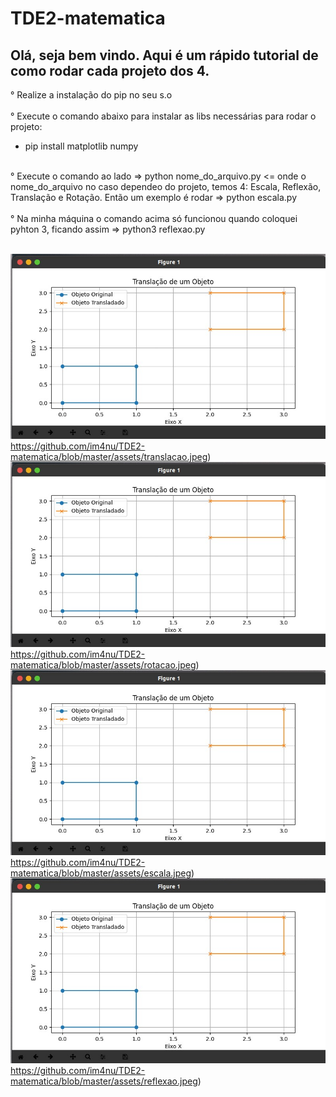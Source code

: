 <h1>TDE2-matematica</h1>

<h2> Olá, seja bem vindo. Aqui é um rápido tutorial de como rodar cada projeto dos 4. </h2>

° Realize a instalação do pip no seu s.o
<br />
<br />
° Execute o comando abaixo para instalar as libs necessárias para rodar o projeto:
 - pip install matplotlib numpy
  <br />
° Execute o comando ao lado => python nome_do_arquivo.py <= onde o nome_do_arquivo no caso dependeo do projeto, temos 4: Escala, Reflexão, Translação e Rotação. Então um exemplo é rodar => python escala.py 
<br />
<br />
° Na minha máquina o comando acima só funcionou quando coloquei pyhton 3, ficando assim => python3 reflexao.py
<br />
<br />

![image](https://github.com/im4nu/TDE2-matematica/blob/master/assets/translacao.jpeg)https://github.com/im4nu/TDE2-matematica/blob/master/assets/translacao.jpeg)
<br />
![image](https://github.com/im4nu/TDE2-matematica/blob/master/assets/translacao.jpeg)https://github.com/im4nu/TDE2-matematica/blob/master/assets/rotacao.jpeg)
<br />
![image](https://github.com/im4nu/TDE2-matematica/blob/master/assets/translacao.jpeg)https://github.com/im4nu/TDE2-matematica/blob/master/assets/escala.jpeg)
<br />
![image](https://github.com/im4nu/TDE2-matematica/blob/master/assets/translacao.jpeg)https://github.com/im4nu/TDE2-matematica/blob/master/assets/reflexao.jpeg)
